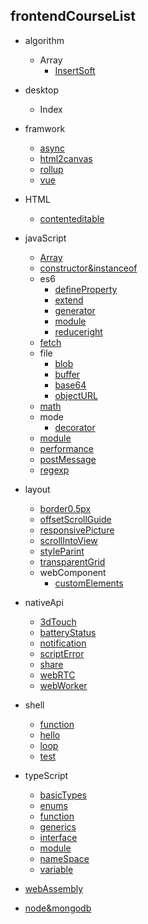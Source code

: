 
## frontendCourseList

- algorithm
  - Array
    - [InsertSoft](https://l1yuu.github.io/frontend-course-list/algorithm/array/insert-soft/) 
- desktop
  - Index
- framwork
  - [async](https://l1yuu.github.io/frontend-course-list/framWork/async/)
  - [html2canvas](https://l1yuu.github.io/frontend-course-list/framWork/html2canvas/)
  - [rollup](https://l1yuu.github.io/frontend-course-list/framWork/rollup/)
  - [vue](https://l1yuu.github.io/frontend-course-list/framWork/vue/)
- HTML
  - [contenteditable](https://l1yuu.github.io/frontend-course-list/html/contenteditable/)
- javaScript
  - [Array](https://l1yuu.github.io/frontend-course-list/javascript/array/)
  - [constructor&instanceof](https://l1yuu.github.io/frontend-course-list/javascript/constructor-and-instanceof/)
  - es6
    - [defineProperty](https://l1yuu.github.io/frontend-course-list/javascript/es6/defineProperty)
    - [extend](https://l1yuu.github.io/frontend-course-list/javascript/es6/extend)
    - [generator](https://l1yuu.github.io/frontend-course-list/javascript/es6/generator)
    - [module](https://l1yuu.github.io/frontend-course-list/javascript/es6/module)
    - [reduceright](https://l1yuu.github.io/frontend-course-list/javascript/es6/reduceright)
  - [fetch](https://l1yuu.github.io/frontend-course-list/javascript/fetch)
  - file
    - [blob](https://l1yuu.github.io/frontend-course-list/javascript/file/blob)
    - [buffer](https://l1yuu.github.io/frontend-course-list/javascript/file/buffer)
    - [base64](https://l1yuu.github.io/frontend-course-list/javascript/file/base64)
    - [objectURL](https://l1yuu.github.io/frontend-course-list/javascript/file/objectURL)
  - [math](https://l1yuu.github.io/frontend-course-list/javascript/math)
  - mode
    - [decorator](https://l1yuu.github.io/frontend-course-list/javascript/mode/decorator)
  - [module](https://l1yuu.github.io/frontend-course-list/javascript/module)
  - [performance](https://l1yuu.github.io/frontend-course-list/javascript/performance)
  - [postMessage](https://l1yuu.github.io/frontend-course-list/javascript/post-message)
  - [regexp](https://l1yuu.github.io/frontend-course-list/javascript/regexp)

- layout
  - [border0.5px](https://l1yuu.github.io/frontend-course-list/layout/border0.5)
  - [offsetScrollGuide](https://l1yuu.github.io/frontend-course-list/layout/offset-scroll-guide)
  - [responsivePicture](https://l1yuu.github.io/frontend-course-list/layout/responsive-picture)
  - [scrollIntoView](https://l1yuu.github.io/frontend-course-list/layout/scroll-into-view)
  - [styleParint](https://l1yuu.github.io/frontend-course-list/layout/style-parint)
  - [transparentGrid](https://l1yuu.github.io/frontend-course-list/layout/transparent-grid)
  - webComponent
    - [customElements](https://l1yuu.github.io/frontend-course-list/layout/web-component/custom-elements)
- nativeApi
  - [3dTouch](https://l1yuu.github.io/frontend-course-list/native-api/3d-touch)
  - [batteryStatus](https://l1yuu.github.io/frontend-course-list/native-api/battery-status)
  - [notification](https://l1yuu.github.io/frontend-course-list/native-api/notification)
  - [scriptError](https://l1yuu.github.io/frontend-course-list/native-api/script-error)
  - [share](https://l1yuu.github.io/frontend-course-list/native-api/share)
  - [webRTC](https://l1yuu.github.io/frontend-course-list/native-api/web-rtc)
  - [webWorker](https://l1yuu.github.io/frontend-course-list/native-api/web-worker)
- shell
  - [function](https://l1yuu.github.io/frontend-course-list/shell/function)
  - [hello](https://l1yuu.github.io/frontend-course-list/shell/hello)
  - [loop](https://l1yuu.github.io/frontend-course-list/shell/loop)
  - [test](https://l1yuu.github.io/frontend-course-list/shell/test)
- typeScript
  - [basicTypes](https://l1yuu.github.io/frontend-course-list/typescript/basic-types)
  - [enums](https://l1yuu.github.io/frontend-course-list/typescript/enums)
  - [function](https://l1yuu.github.io/frontend-course-list/typescript/function)
  - [generics](https://l1yuu.github.io/frontend-course-list/typescript/generics)
  - [interface](https://l1yuu.github.io/frontend-course-list/typescript/interface)
  - [module](https://l1yuu.github.io/frontend-course-list/typescript/module)
  - [nameSpace](https://l1yuu.github.io/frontend-course-list/typescript/namespace)
  - [variable](https://l1yuu.github.io/frontend-course-list/typescript/variable)
- [webAssembly](https://l1yuu.github.io/frontend-course-list/typescript/webAssembly)
- [node&mongodb](https://l1yuu.github.io/frontend-course-list/typescript/node-mongodb-demo)

